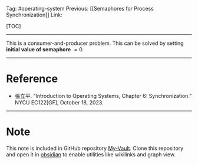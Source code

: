 Tag: #operating-system 
Previous: [[Semaphores for Process Synchronization]]
Link: 

[TOC]

---

This is a consumer-and-producer problem. This can be solved by setting **initial value of semaphore** $=0$.

---

# Reference

- 張立平. “Introduction to Operating Systems, Chapter 6: Synchronization.” NYCU EC122[GF], October 18, 2023.

---

# Note

This note is included in GitHub repository [My-Vault](https://github.com/LittleD3092/My-Vault.git). Clone this repository and open it in [obsidian](https://obsidian.md/) to enable utilities like wikilinks and graph view.